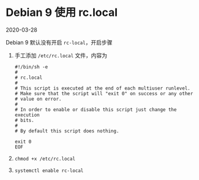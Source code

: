 # Debian 9 使用 rc.local
2020-03-28

Debian 9 默认没有开启 `rc-local`，开启步骤

1. 手工添加 `/etc/rc.local` 文件，内容为

    ```
    #!/bin/sh -e
    #
    # rc.local
    #
    # This script is executed at the end of each multiuser runlevel.
    # Make sure that the script will "exit 0" on success or any other
    # value on error.
    #
    # In order to enable or disable this script just change the execution
    # bits.
    #
    # By default this script does nothing.

    exit 0
    EOF
    ```

2. `chmod +x /etc/rc.local`

3. `systemctl enable rc-local`
